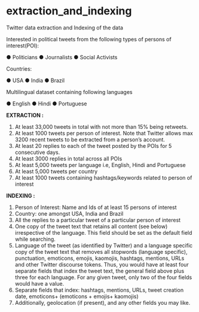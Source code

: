 # extraction_and_indexing
Twitter data extraction and Indexing of the data


Interested in political tweets from the following types of persons of interest(POI):

● Politicians
● Journalists
● Social Activists

Countries:

● USA
● India
● Brazil

Multilingual dataset containing following languages

● English
● Hindi
● Portuguese

<B> EXTRACTION : </B>

1. At least 33,000 tweets in total with not more than 15% being retweets.
2. At least 1000 tweets per person of interest. Note that Twitter allows max 3200 recent
tweets to be extracted from a person’s account.
3. At least 20 replies to each of the tweet posted by the POIs for 5 consecutive days.
4. At least 3000 replies in total across all POIs
5. At least 5,000 tweets per language i.e, English, Hindi and Portuguese
6. At least 5,000 tweets per country
7. At least 1000 tweets containing hashtags/keywords related to person of interest

<B> INDEXING : </B>

1. Person of Interest: Name and Ids of at least 15 persons of interest
2. Country: one amongst USA, India and Brazil
3. All the replies to a particular tweet of a particular person of interest
4. One copy of the tweet text that retains all content (see below) irrespective of the
language. This field should be set as the default field while searching.
5. Language of the tweet (as identified by Twitter) and a language specific copy of the tweet
text that removes all stopwords (language specific), punctuation, emoticons, emojis, kaomojis, 
hashtags, mentions, URLs and other Twitter discourse tokens. Thus, you would
have at least four separate fields that index the tweet text, the general field above plus
three for each language. For any given tweet, only two of the four fields would have a
value.
6. Separate fields that index: hashtags, mentions, URLs, tweet creation date, emoticons+
(emoticons + emojis+ kaomojis)
7. Additionally, geolocation (if present), and any other fields you may like.
